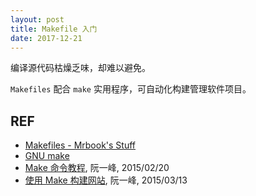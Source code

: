 ```yaml
---
layout: post
title: Makefile 入门
date: 2017-12-21
---
```


编译源代码枯燥乏味，却难以避免。

`Makefiles` 配合 `make` 实用程序，可自动化构建管理软件项目。

## REF

- [Makefiles - Mrbook's Stuff][mrbook]
- [GNU make][gnu]
- [Make 命令教程][ryf1], 阮一峰, 2015/02/20
- [使用 Make 构建网站][ryf2], 阮一峰, 2015/03/13

[mrbook]: http://mrbook.org/blog/tutorials/make/
[gnu]: http://www.gnu.org/software/make/manual/make.html
[ryf1]: http://www.ruanyifeng.com/blog/2015/02/make.html
[ryf2]: http://www.ruanyifeng.com/blog/2015/03/build-website-with-make.html